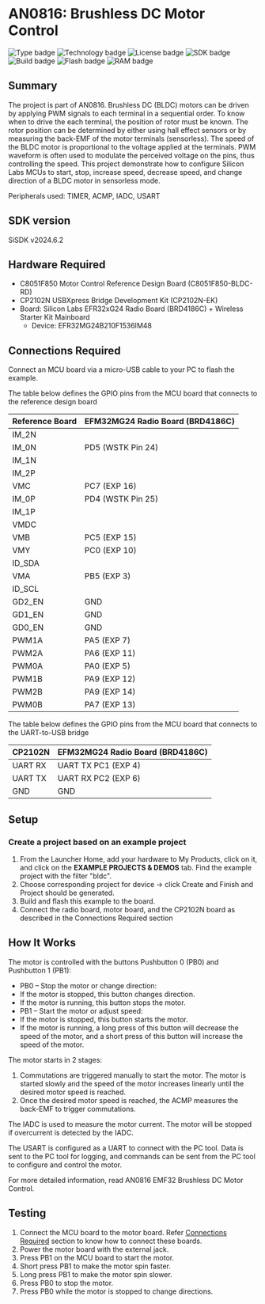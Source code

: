 # AN0816: Brushless DC Motor Control #

![Type badge](https://img.shields.io/badge/dynamic/json?url=https://raw.githubusercontent.com/SiliconLabs/application_examples_ci/master/platform_applications/platform_bldc_motor_controller_common.json&label=Type&query=type&color=green)
![Technology badge](https://img.shields.io/badge/dynamic/json?url=https://raw.githubusercontent.com/SiliconLabs/application_examples_ci/master/platform_applications/platform_bldc_motor_controller_common.json&label=Technology&query=technology&color=green)
![License badge](https://img.shields.io/badge/dynamic/json?url=https://raw.githubusercontent.com/SiliconLabs/application_examples_ci/master/platform_applications/platform_bldc_motor_controller_common.json&label=License&query=license&color=green)
![SDK badge](https://img.shields.io/badge/dynamic/json?url=https://raw.githubusercontent.com/SiliconLabs/application_examples_ci/master/platform_applications/platform_bldc_motor_controller_common.json&label=SDK&query=sdk&color=green)
![Build badge](https://img.shields.io/endpoint?url=https://raw.githubusercontent.com/SiliconLabs/application_examples_ci/master/platform_applications/platform_bldc_motor_controller_build_status.json)
![Flash badge](https://img.shields.io/badge/dynamic/json?url=https://raw.githubusercontent.com/SiliconLabs/application_examples_ci/master/platform_applications/platform_bldc_motor_controller_common.json&label=Flash&query=flash&color=blue)
![RAM badge](https://img.shields.io/badge/dynamic/json?url=https://raw.githubusercontent.com/SiliconLabs/application_examples_ci/master/platform_applications/platform_bldc_motor_controller_common.json&label=RAM&query=ram&color=blue)

## Summary ##

The project is part of AN0816. Brushless DC (BLDC) motors can be driven by applying PWM signals to each terminal in a sequential order. To know when to drive the each terminal, the position of rotor must be known. The rotor position can be determined by either using hall effect sensors or by measuring the back-EMF of the motor terminals (sensorless). The speed of the BLDC motor is proportional to the voltage applied at the terminals. PWM waveform is often used to modulate the perceived voltage on the pins, thus controlling the speed. This project demonstrate how to configure Silicon Labs MCUs to start, stop, increase speed, decrease speed, and change direction of a BLDC motor in sensorless mode.

Peripherals used: TIMER, ACMP, IADC, USART

## SDK version ##

SiSDK v2024.6.2

## Hardware Required ##

* C8051F850 Motor Control Reference Design Board (C8051F850-BLDC-RD)
* CP2102N USBXpress Bridge Development Kit (CP2102N-EK)
* Board: Silicon Labs EFR32xG24 Radio Board (BRD4186C) + Wireless Starter Kit Mainboard
  * Device: EFR32MG24B210F1536IM48

## Connections Required ##

Connect an MCU board via a micro-USB cable to your PC to flash the example.

The table below defines the GPIO pins from the MCU board that connects to the reference design board

| Reference Board | EFM32MG24 Radio Board (BRD4186C) |
| --------------- | -------------------------------- |
| IM_2N           |                                  |
| IM_0N           | PD5 (WSTK Pin 24)                |
| IM_1N           |                                  |
| IM_2P           |                                  |
| VMC             | PC7 (EXP 16)                     |
| IM_0P           | PD4 (WSTK Pin 25)                |
| IM_1P           |                                  |
| VMDC            |                                  |
| VMB             | PC5 (EXP 15)                     |
| VMY             | PC0 (EXP 10)                     |
| ID_SDA          |                                  |
| VMA             | PB5 (EXP 3)                      |
| ID_SCL          |                                  |
| GD2_EN          | GND                              |
| GD1_EN          | GND                              |
| GD0_EN          | GND                              |
| PWM1A           | PA5 (EXP 7)                      |
| PWM2A           | PA6 (EXP 11)                     |
| PWM0A           | PA0 (EXP 5)                      |
| PWM1B           | PA9 (EXP 12)                     |
| PWM2B           | PA9 (EXP 14)                     |
| PWM0B           | PA7 (EXP 13)                     |

The table below defines the GPIO pins from the MCU board that connects to the UART-to-USB bridge

| CP2102N         | EFM32MG24 Radio Board (BRD4186C) |
| --------------- | -------------------------------- |
| UART RX         | UART TX PC1 (EXP 4)              |
| UART TX         | UART RX PC2 (EXP 6)              |
| GND             | GND                              |

## Setup ##

### Create a project based on an example project

1. From the Launcher Home, add your hardware to My Products, click on it, and click on the **EXAMPLE PROJECTS & DEMOS** tab. Find the example project with the filter "bldc".
2. Choose corresponding project for device -> click Create and Finish and Project should be generated.
3. Build and flash this example to the board.
4. Connect the radio board, motor board, and the CP2102N board as described in the Connections Required section 

## How It Works ##

The motor is controlled with the buttons Pushbutton 0 (PB0) and Pushbutton 1 (PB1):
* PB0 – Stop the motor or change direction:
* If the motor is stopped, this button changes direction.
* If the motor is running, this button stops the motor.
* PB1 – Start the motor or adjust speed:
* If the motor is stopped, this button starts the motor.
* If the motor is running, a long press of this button will decrease the speed of the motor, and a short press of this button will increase the speed of the motor.

The motor starts in 2 stages:
1. Commutations are triggered manually to start the motor. The motor is started slowly and the speed of the motor increases linearly until the desired motor speed is reached. 
2. Once the desired motor speed is reached, the ACMP measures the back-EMF to trigger commutations.

The IADC is used to measure the motor current. The motor will be stopped if overcurrent is detected by the IADC.

The USART is configured as a UART to connect with the PC tool. Data is sent to the PC tool for logging, and commands can be sent from the PC tool to configure and control the motor.

For more detailed information, read AN0816 EMF32 Brushless DC Motor Control.

## Testing ##

1. Connect the MCU board to the motor board. Refer [Connections Required](#connections-required) section to know how to connect these boards.
2. Power the motor board with the external jack.
3. Press PB1 on the MCU board to start the motor.
4. Short press PB1 to make the motor spin faster.
5. Long press PB1 to make the motor spin slower.
6. Press PB0 to stop the motor.
7. Press PB0 while the motor is stopped to change directions.


